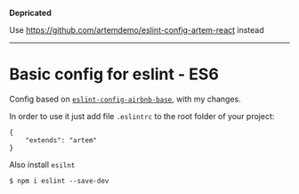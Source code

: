 **Depricated**

Use https://github.com/artemdemo/eslint-config-artem-react instead


---

# Basic config for eslint - ES6

Config based on [`eslint-config-airbnb-base`](https://www.npmjs.com/package/eslint-config-airbnb-base), with my changes.

In order to use it just add file `.eslintrc` to the root folder of your project:

```
{
    "extends": "artem"
}
```

Also install `esilnt`

```
$ npm i eslint --save-dev
```

